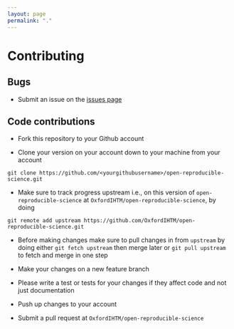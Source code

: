 ```yaml
---
layout: page
permalink: "."
---
```


# Contributing

## Bugs

* Submit an issue on the [issues page](https://github.com/OxfordIHTM/open-reproducible-science/issues)

## Code contributions

* Fork this repository to your Github account

* Clone your version on your account down to your machine from your account 

```
git clone https://github.com/<yourgithubusername>/open-reproducible-science.git
```

* Make sure to track progress upstream i.e., on this version of `open-reproducible-science` 
at `OxfordIHTM/open-reproducible-science`, by doing 

```
git remote add upstream https://github.com/OxfordIHTM/open-reproducible-science.git
```

* Before making changes make sure to pull changes in from `upstream` by doing 
either `git fetch upstream` then merge later or `git pull upstream` to fetch 
and merge in one step

* Make your changes on a new feature branch

* Please write a test or tests for your changes if they affect code and not just 
documentation

* Push up changes to your account

* Submit a pull request at `OxfordIHTM/open-reproducible-science`
